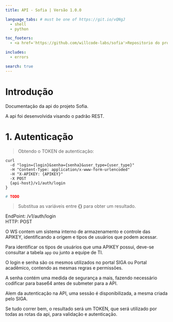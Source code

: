 ```yaml
---
title: API - Sofia | Versão 1.0.0

language_tabs: # must be one of https://git.io/vQNgJ
  - shell
  - python

toc_footers:
  - <a href='https://github.com/willcode-labs/sofia'>Repositorio do projeto</a>

includes:
  - errors

search: true
---
```


# Introdução

Documentação da api do projeto Sofia.

A api foi desenvolvida visando o padrão REST.

# 1. Autenticação

> Obtendo o TOKEN de autenticação:

```shell
curl 
  -d "login={login}&senha={senha}&user_type={user_type}"
  -H "Content-Type: application/x-www-form-urlencoded"
  -H "X-APIKEY: {APIKEY}"
  -X POST
  {api-host}/v1/auth/login
}
```

```python
# TODO
```

> Substitua as variáveis entre **{}** para obter um resultado.

<aside class="notice">EndPoint: /v1/auth/login</aside>
<aside class="success">HTTP: POST</aside>

O WS contem um sistema interno de armazenamento e controle das APIKEY, identificando
a origem e tipos de usuários que podem acessar.

Para identificar os tipos de usuários que uma APIKEY possui, deve-se consultar
a tabela `app` ou junto a equipe de TI.

O login e senha são os mesmos utilizados no portal SIGA ou Portal acadêmico, contendo
as mesmas regras e permissões.

A senha contém uma medida de segurança a mais, fazendo necessário codificar para base64
antes de submeter para a API.

Alem da autenticação na API, uma sessão é disponibilizada, a mesma criada pelo SIGA.

Se tudo correr bem, o resultado será um TOKEN, que será utilizado por todas
as rotas da api, para validação e autenticação.

